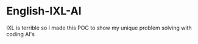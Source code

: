 # English-IXL-AI
IXL is terrible so I made this POC to show my unique problem solving with coding AI's 
